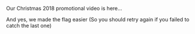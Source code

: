Our Christmas 2018 promotional video is here...

And yes, we made the flag easier (So you should retry again if you failed to catch the last one)
